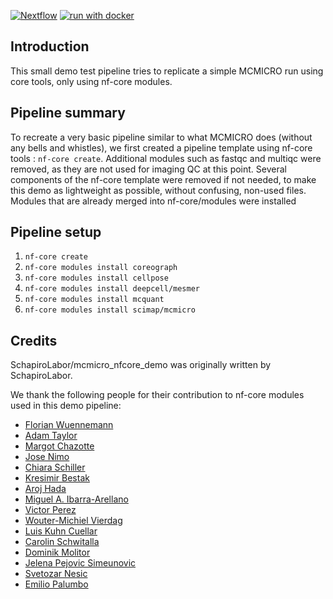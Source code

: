 [![Nextflow](https://img.shields.io/badge/nextflow%20DSL2-%E2%89%A522.10.1-23aa62.svg)](https://www.nextflow.io/)
[![run with docker](https://img.shields.io/badge/run%20with-docker-0db7ed?labelColor=000000&logo=docker)](https://www.docker.com/)
## Introduction

This small demo test pipeline tries to replicate a simple MCMICRO run using core tools, only using nf-core modules.

## Pipeline summary

To recreate a very basic pipeline similar to what MCMICRO does (without any bells and whistles), we first created a pipeline template using nf-core tools : `nf-core create`. Additional modules such as fastqc and multiqc were removed, as they are not used for imaging QC at this point. Several components of the nf-core template were removed if not needed, to make this demo as lightweight as possible, without confusing, non-used files. Modules that are already merged into nf-core/modules were installed 

## Pipeline setup

1. `nf-core create`
2. `nf-core modules install coreograph`
3. `nf-core modules install cellpose`
4. `nf-core modules install deepcell/mesmer`
5. `nf-core modules install mcquant`
6. `nf-core modules install scimap/mcmicro`

## Credits

SchapiroLabor/mcmicro_nfcore_demo was originally written by SchapiroLabor.

We thank the following people for their contribution to nf-core modules used in this demo pipeline:

- [Florian Wuennemann](https://github.com/FloWuenne)
- [Adam Taylor](https://github.com/adamjtaylor)
- [Margot Chazotte](https://github.com/MargotCh)
- [Jose Nimo](https://github.com/josenimo)
- [Chiara Schiller](https://github.com/chiarasch)
- [Kresimir Bestak](https://github.com/kbestak)
- [Aroj Hada](@ArozHada)
- [Miguel A. Ibarra-Arellano](@migueLib)
- [Victor Perez](@VictorDidier)
- [Wouter-Michiel Vierdag](@melonora)
- [Luis Kuhn Cuellar](@luiskuhn)
- [Carolin Schwitalla ](@CaroAMN)
- [Dominik Molitor](@DojakM)
- [Jelena Pejovic Simeunovic](@JPejovicApis)
- [Svetozar Nesic](@snesic)
- [Emilio Palumbo](@emi80)

